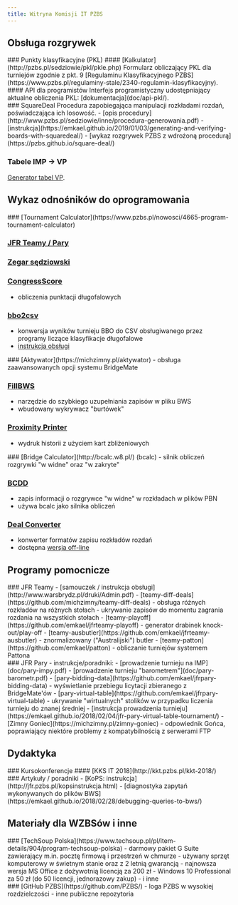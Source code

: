 ```yaml
---
title: Witryna Komisji IT PZBS
---
```


## Obsługa rozgrywek

<div class="row">
<div class="col">
### Punkty klasyfikacyjne (PKL)
#### [Kalkulator](http://pzbs.pl/sedziowie/pkl/pkle.php)
Formularz obliczający PKL dla turniejów zgodnie z pkt. 9 [Regulaminu Klasyfikacyjnego PZBS](https://www.pzbs.pl/regulaminy-stale/2340-regulamin-klasyfikacyjny).
#### API dla programistów
Interfejs programistyczny udostępniający aktualne obliczenia PKL: [dokumentacja](doc/api-pkl/).
</div>
<div class="col">
### SquareDeal
Procedura zapobiegająca manipulacji rozkładami rozdań, poświadczająca ich losowość.
- [opis procedury](http://www.pzbs.pl/sedziowie/inne/procedura-generowania.pdf)
- [instrukcja](https://emkael.github.io/2019/01/03/generating-and-verifying-boards-with-squaredeal/)
- [wykaz rozgrywek PZBS z wdrożoną procedurą](https://pzbs.github.io/square-deal/)

### Tabele IMP -&gt; VP
[Generator tabel VP](https://www.pzbs.pl/sedziowie/vp/).
</div>
</div>

## Wykaz odnośników do oprogramowania

<div class="row">
<div class="col">
### [Tournament Calculator](https://www.pzbs.pl/nowosci/4665-program-tournament-calculator)

### [JFR Teamy / Pary](https://www.pzbs.pl/pary-teamy)

</div>
<div class="col">

### [Zegar sędziowski](http://jfr.pzbs.pl/zegar.html)

### [CongressScore](https://michzimny.pl/congressscore-info)
 - obliczenia punktacji długofalowych

### [bbo2csv](https://bbo2csv.fedox.pl/)
 - konwersja wyników turnieju BBO do CSV obsługiwanego przez programy liczące klasyfikacje długofalowe
 - [instrukcja obsługi](https://bbo2csv.fedox.pl/help/)

</div>
</div>

<div class="row">
<div class="col">
### [Aktywator](https://michzimny.pl/aktywator)
 - obsługa zaawansowanych opcji systemu BridgeMate

### [FillBWS](https://michzimny.pl/fillbws)
 - narzędzie do szybkiego uzupełniania zapisów w pliku BWS
 - wbudowany wykrywacz "burtówek"

### [Proximity Printer](https://github.com/PZBS/proximity-printer)
 - wydruk historii z użyciem kart zbliżeniowych
</div>
<div class="col">
### [Bridge Calculator](http://bcalc.w8.pl/) (bcalc)
 - silnik obliczeń rozgrywki "w widne" oraz "w zakryte"

### [BCDD](https://github.com/emkael/bcdd)
 - zapis informacji o rozgrywce "w widne" w rozkładach w plików PBN
 - używa bcalc jako silnika obliczeń

### [Deal Converter](https://deal.emkael.info/)
 - konwerter formatów zapisu rozkładów rozdań
 - dostępna [wersja off-line](https://github.com/emkael/deal-convert)

</div>
</div>

## Programy pomocnicze

<div class="row">
<div class="col">
### JFR Teamy
 - [samouczek / instrukcja obsługi](http://www.warsbrydz.pl/druki/Admin.pdf)
 - [teamy-diff-deals](https://github.com/michzimny/teamy-diff-deals)
   - obsługa różnych rozkładów na różnych stołach
   - ukrywanie zapisów do momentu zagrania rozdania na wszystkich stołach
 - [teamy-playoff](https://github.com/emkael/jfrteamy-playoff)
   - generator drabinek knock-out/play-off
 - [teamy-ausbutler](https://github.com/emkael/jfrteamy-ausbutler)
   - znormalizowany ("Australijski") butler
 - [teamy-patton](https://github.com/emkael/patton)
   - obliczanie turniejów systemem Pattona
</div>
<div class="col">
### JFR Pary
 - instrukcje/poradniki:
   - [prowadzenie turnieju na IMP](doc/pary-impy.pdf)
   - [prowadzenie turnieju "barometrem"](doc/pary-barometr.pdf)
 - [pary-bidding-data](https://github.com/emkael/jfrpary-bidding-data)
   - wyświetlanie przebiegu licytacji zbieranego z BridgeMate'ów
 - [pary-virtual-table](https://github.com/emkael/jfrpary-virtual-table)
   - ukrywanie "wirtualnych" stolików w przypadku liczenia turnieju do znanej średniej
   - [instrukcja prowadzenia turnieju](https://emkael.github.io/2018/02/04/jfr-pary-virtual-table-tournament/)
 - [Zimny Goniec](https://michzimny.pl/zimny-goniec)
   - odpowiednik Gońca, poprawiający niektóre problemy z kompatybilnością z serwerami FTP
</div>
</div>

## Dydaktyka

<div class="row">
<div class="col">
### Kursokonferencje
#### [KKS IT 2018](http://kkt.pzbs.pl/kkt-2018/)
</div>
<div class="col">
### Artykuły / poradniki
 - [KoPS: instrukcja](http://jfr.pzbs.pl/kopsinstrukcja.html)
 - [diagnostyka zapytań wykonywanych do plików BWS](https://emkael.github.io/2018/02/28/debugging-queries-to-bws/)
</div>
</div>

## Materiały dla WZBSów i inne

<div class="row">
<div class="col">
### [TechSoup Polska](https://www.techsoup.pl/pl/item-details/904/program-techsoup-polska)
 - darmowy pakiet G Suite zawierający m.in. pocztę firmową i przestrzeń w chmurze
 - używany sprzęt komputerowy w świetnym stanie oraz z 2 letnią gwarancją
 - najnowsza wersja MS Office z dożywotnią licencją za 200 zł
 - Windows 10 Professional za 50 zł (do 50 licencji, jednorazowy zakup)
 - i inne
<div class="col">
### [GitHub PZBS](https://github.com/PZBS/)
 - loga PZBS w wysokiej rozdzielczości
 - inne publiczne repozytoria
</div>
</div>
